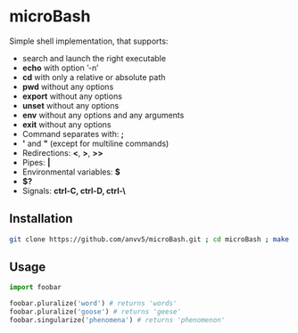 # microBash

Simple shell implementation, that supports:
- search and launch the right executable
- **echo** with option ’-n’
- **cd** with only a relative or absolute path
- **pwd** without any options
- **export** without any options
- **unset** without any options
- **env** without any options and any arguments
- **exit** without any options
- Command separates with: **;**
- **'** and **"** (except for multiline commands)
- Redirections: **<**, **>**, **>>**
- Pipes: **|**
- Environmental variables: **$**
- **$?**
- Signals: **ctrl-C, ctrl-D, ctrl-\\**


## Installation

```bash
git clone https://github.com/anvv5/microBash.git ; cd microBash ; make ; ./minishell ;

```

## Usage

```python
import foobar

foobar.pluralize('word') # returns 'words'
foobar.pluralize('goose') # returns 'geese'
foobar.singularize('phenomena') # returns 'phenomenon'
```
